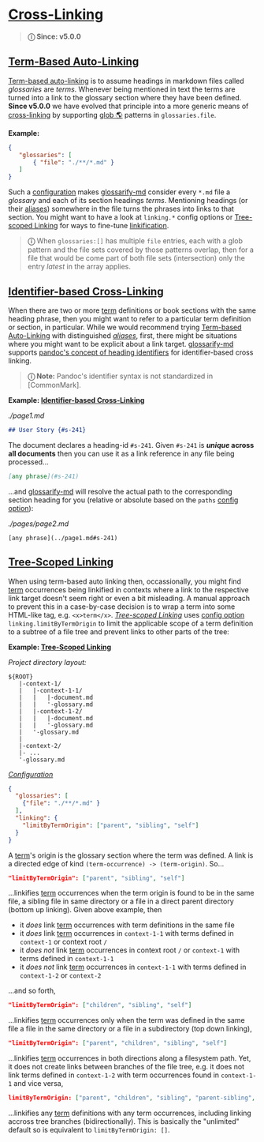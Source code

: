 # [Cross-Linking](#cross-linking)

[pandoc-heading-ids]: https://pandoc.org/MANUAL.html#heading-identifiers

> **ⓘ Since: v5.0.0**

## [Term-Based Auto-Linking](#term-based-auto-linking)

[Term-based auto-linking][1] is to assume headings in markdown files called *glossaries* are *terms*. Whenever being mentioned in text the terms are turned into a link to the glossary section where they have been defined. **Since v5.0.0** we have evolved that principle into a more generic means of [cross-linking][2] by supporting [glob 🌎][3] patterns in `glossaries.file`.

**Example:**

```json
{
   "glossaries": [
       { "file": "./**/*.md" }
   ]
}
```

Such a [configuration][4] makes [glossarify-md][5] consider every `*.md` file a *glossary* and each of its section headings *terms*. Mentioning headings (or their [aliases][6]) somewhere in the file turns the phrases into links to that section. You might want to have a look at `linking.*` config options or [Tree-scoped Linking][7] for ways to fine-tune [linkification][8].

> **ⓘ** When `glossaries:[]` has multiple `file` entries, each with a glob pattern and the file sets covered by those patterns overlap, then for a file that would be come part of both file sets (intersection) only the entry *latest* in the array applies.

<!--
**Too many links**: Try config options
  - `linking.headingDepths`
  - `linking.mentions`
  - `linking.limitByAlternatives`

**Ambiguities** caused by
  - terms declared in more than one glossary
  - or `glossaries.files` used with glob patterns matchin a large file set
  - or multiple glossary pages following a common page template

Try [identifier-based cross-linking](#identifier-based-cross-linking) and config options
  - `linking.limitByAlternatives`
  - `linking.limitByTermOrigin`

**Wrong or weak context**. Try [Tree-Scoped Linking](#tree-scoped-linking) with config option
  - `linking.limitByTermOrigin`
-->

## [Identifier-based Cross-Linking](#identifier-based-cross-linking)

When there are two or more [term][9] definitions or book sections with the same heading phrase, then you might want to refer to a particular term definition or section, in particular. While we would recommend trying [Term-based Auto-Linking][1] with distinguished *[aliases][6]*, first, there might be situations where you might want to be explicit about a link target. [glossarify-md][5] supports [pandoc's concept of heading identifiers][pandoc-heading-ids] for identifier-based cross linking.

> **ⓘ Note:** Pandoc's identifier syntax is not standardized in \[CommonMark].

**Example: [Identifier-based Cross-Linking][10]**

*./page1.md*

```md
## User Story {#s-241}
```

The document declares a heading-id `#s-241`. Given `#s-241` is ***unique* across all documents** then you can use it as a link reference in any file being processed...

```md
[any phrase](#s-241)
```

...and [glossarify-md][5] will resolve the actual path to the corresponding section heading for you (relative or absolute based on the `paths` [config option][4]):

*./pages/page2.md*

    [any phrase](../page1.md#s-241)

## [Tree-Scoped Linking](#tree-scoped-linking)

When using term-based auto linking then, occassionally, you might find [term][9] occurrences being linkified in contexts where a link to the respective link target doesn't seem right or even a bit misleading. A manual approach to prevent this in a case-by-case decision is to wrap a term into some HTML-like tag, e.g. `<x>term</x>`. *[Tree-scoped Linking][7]* uses [config option][4] `linking.limitByTermOrigin` to limit the applicable scope of a term definition to a subtree of a file tree and prevent links to other parts of the tree:

**Example: [Tree-Scoped Linking][7]**

*Project directory layout:*

    ${ROOT}
       |-context-1/
       |   |-context-1-1/
       |   |   |-document.md
       |   |   '-glossary.md
       |   |-context-1-2/
       |   |   |-document.md
       |   |   '-glossary.md
       |   '-glossary.md
       |
       |-context-2/
       |- ...
       '-glossary.md

*[Configuration][4]*

```json
{
  "glossaries": [
    {"file": "./**/*.md" }
  ],
  "linking": {
    "limitByTermOrigin": ["parent", "sibling", "self"]
  }
}
```

A [term][9]'s origin is the glossary section where the term was defined. A link is a directed edge of kind `(term-occurrence) -> (term-origin)`. So...

```json
"limitByTermOrigin": ["parent", "sibling", "self"]
```

...linkifies [term][9] occurrences when the term origin is found to be in the same file, a sibling file in same directory or a file in a direct parent directory (bottom up linking). Given above example, then

*   it *does* link [term][9] occurrences with term definitions in the same file
*   it *does* link [term][9] occurrences in `context-1-1` with terms defined in `context-1` or context root `/`
*   it *does not* link [term][9] occurrences in context root `/` or `context-1` with terms defined in `context-1-1`
*   it *does not* link [term][9] occurrences in `context-1-1` with terms defined in `context-1-2` or `context-2`

...and so forth,

```json
"limitByTermOrigin": ["children", "sibling", "self"]
```

...linkifies [term][9] occurrences only when the term was defined in the same file a file in the same directory or a file in a subdirectory (top down linking),

```json
"limitByTermOrigin": ["parent", "children", "sibling", "self"]
```

...linkifies [term][9] occurrences in both directions along a filesystem path. Yet, it does not create links between branches of the file tree, e.g. it does not link terms defined in `context-1-2` with term occurrences found in `context-1-1` and vice versa,

```json
limitByTermOrigin: ["parent", "children", "sibling", "parent-sibling", "self"]
```

...linkifies any [term][9] definitions with any term occurrences, including linking accross tree branches (bidirectionally). This is basically the "unlimited" default so is equivalent to `limitByTermOrigin: []`.

[1]: https://github.com/about-code/glossarify-md/blob/master/doc/cross-linking.md#term-based-auto-linking "Term-based auto-linking is to assume headings in markdown files called glossaries are terms."

[2]: https://github.com/about-code/glossarify-md/blob/master/doc/cross-linking.md#cross-linking "ⓘ Since: v5.0.0"

[3]: https://github.com/isaacs/node-glob#glob-primer "A file pattern matcher."

[4]: https://github.com/about-code/glossarify-md/blob/master/conf/README.md

[5]: https://github.com/about-code/glossarify-md

[6]: https://github.com/about-code/glossarify-md/blob/master/doc/term-attributes.md#aliases "Expects a comma-separated string or a list of strings which provide synonyms or alternative spellings for a term that should be linked with a term definition when found in text."

[7]: https://github.com/about-code/glossarify-md/blob/master/doc/cross-linking.md#tree-scoped-linking "When using term-based auto linking then, occassionally, you might find term occurrences being linkified in contexts where a link to the respective link target doesn't seem right or even a bit misleading."

[8]: https://github.com/about-code/glossarify-md/blob/master/doc/glossary.md#linkification "Process of searching for a term in document A matching a heading phrase in
document B and replacing the term in document A with a Markdown link pointing
onto the term definition in document B."

[9]: https://github.com/about-code/glossarify-md/blob/master/doc/glossary.md#term "Terms are headings in a markdown file which has been configured to be a glossary file."

[10]: https://github.com/about-code/glossarify-md/blob/master/doc/cross-linking.md#identifier-based-cross-linking "When there are two or more term definitions or book sections with the same heading phrase, then you might want to refer to a particular term definition or section, in particular."
